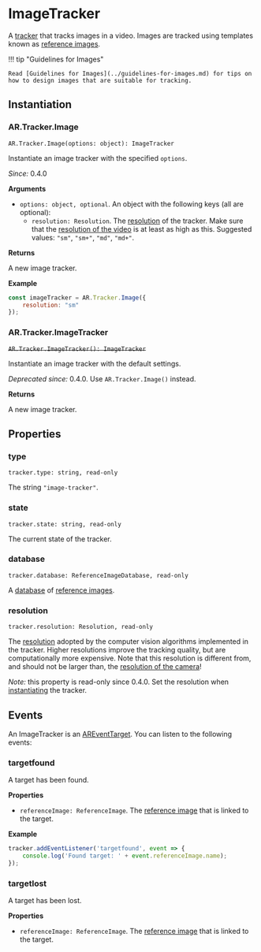 # ImageTracker

A [tracker](tracker.md) that tracks images in a video. Images are tracked using templates known as [reference images](reference-image.md).

!!! tip "Guidelines for Images"

    Read [Guidelines for Images](../guidelines-for-images.md) for tips on how to design images that are suitable for tracking.

## Instantiation

### AR.Tracker.Image

`AR.Tracker.Image(options: object): ImageTracker`

Instantiate an image tracker with the specified `options`.

*Since:* 0.4.0

**Arguments**

* `options: object, optional`. An object with the following keys (all are optional):
    * `resolution: Resolution`. The [resolution](resolution.md) of the tracker. Make sure that the [resolution of the video](camera-source.md#resolution) is at least as high as this. Suggested values: `"sm"`, `"sm+"`, `"md"`, `"md+"`.

**Returns**

A new image tracker.

**Example**

```js
const imageTracker = AR.Tracker.Image({
    resolution: "sm"
});
```

### AR.Tracker.ImageTracker

<span style="text-decoration: line-through">`AR.Tracker.ImageTracker(): ImageTracker`</span>

Instantiate an image tracker with the default settings.

*Deprecated since:* 0.4.0. Use `AR.Tracker.Image()` instead.

**Returns**

A new image tracker.

## Properties

### type

`tracker.type: string, read-only`

The string `"image-tracker"`.

### state

`tracker.state: string, read-only`

The current state of the tracker.

### database

`tracker.database: ReferenceImageDatabase, read-only`

A [database](reference-image-database.md) of [reference images](reference-image.md).

### resolution

`tracker.resolution: Resolution, read-only`

The [resolution](resolution.md) adopted by the computer vision algorithms implemented in the tracker. Higher resolutions improve the tracking quality, but are computationally more expensive. Note that this resolution is different from, and should not be larger than, the [resolution of the camera](camera-source.md#resolution)!

*Note:* this property is read-only since 0.4.0. Set the resolution when [instantiating](#instantiation) the tracker.

## Events

An ImageTracker is an [AREventTarget](ar-event-target.md). You can listen to the following events:

### targetfound

A target has been found.

**Properties**

* `referenceImage: ReferenceImage`. The [reference image](reference-image.md) that is linked to the target.

**Example**

```js
tracker.addEventListener('targetfound', event => {
    console.log('Found target: ' + event.referenceImage.name);
});
```

### targetlost

A target has been lost.

**Properties**

* `referenceImage: ReferenceImage`. The [reference image](reference-image.md) that is linked to the target.